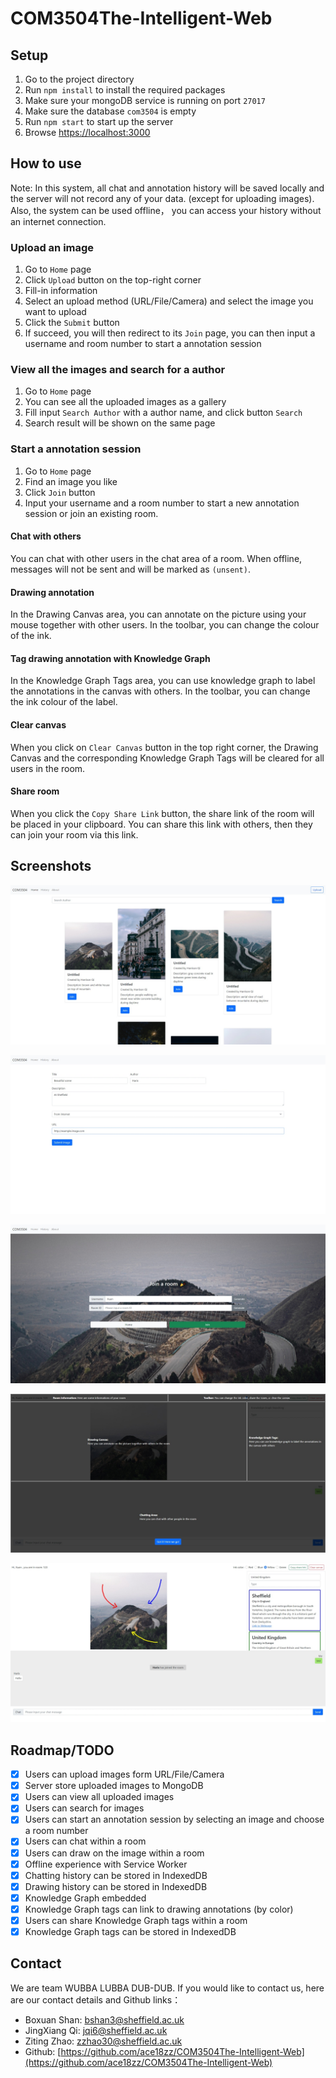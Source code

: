 # COM3504The-Intelligent-Web

## Setup

1. Go to the project directory
2. Run `npm install` to install the required packages
3. Make sure your mongoDB service is running on port `27017`
4. Make sure the database `com3504` is empty
5. Run `npm start` to start up the server
6. Browse [https://localhost:3000](https://localhost:3000)

## How to use

Note: In this system, all chat and annotation history will be saved locally and the server will not record any of your data. (except for uploading images). Also, the system can be used offline， you can access your history without an internet connection.

### Upload an image

1. Go to `Home` page
2. Click `Upload` button on the top-right corner
3. Fill-in information
4. Select an upload method (URL/File/Camera) and select the image you want to upload
5. Click the `Submit` button
6. If succeed, you will then redirect to its `Join` page, you can then input a username and room number to start a annotation session

### View all the images and search for a author

1. Go to `Home` page
2. You can see all the uploaded images as a gallery
3. Fill input `Search Author` with a author name, and click button `Search`
4. Search result will be shown on the same page

### Start a annotation session

1. Go to `Home` page
2. Find an image you like
3. Click `Join` button
4. Input your username and a room number to start a new annotation session or join an existing room.

#### Chat with others

You can chat with other users in the chat area of a room. When offline, messages will not be sent and will be marked as `(unsent)`.

#### Drawing annotation

In the Drawing Canvas area, you can annotate on the picture using your mouse together with other users. In the toolbar, you can change the colour of the ink.

#### Tag drawing annotation with Knowledge Graph

In the Knowledge Graph Tags area, you can use knowledge graph to label the annotations in the canvas with others. In the toolbar, you can change the ink colour of the label.

#### Clear canvas

When you click on `Clear Canvas` button in the top right corner, the Drawing Canvas and the corresponding Knowledge Graph Tags will be cleared for all users in the room.

#### Share room

When you click the `Copy Share Link` button, the share link of the room will be placed in your clipboard. You can share this link with others, then they can join your room via this link.

## Screenshots
![home](imgs\home.jpeg)

![home](imgs\upload.jpeg)

![home](imgs\join.jpeg)

![home](imgs\guide.jpeg)

![home](imgs\room.jpeg)

## Roadmap/TODO

 - [x] Users can upload images form URL/File/Camera
 - [x] Server store uploaded images to MongoDB
 - [x] Users can view all uploaded images
 - [x] Users can search for images
 - [x] Users can start an annotation session by selecting an image and choose a room number
 - [x] Users can chat within a room
 - [x] Users can draw on the image within a room
 - [x] Offline experience with Service Worker
 - [x] Chatting history can be stored in IndexedDB
 - [x] Drawing history can be stored in IndexedDB
 - [x] Knowledge Graph embedded
 - [x] Knowledge Graph tags can link to drawing annotations (by color)
 - [x] Users can share Knowledge Graph tags within a room
 - [x] Knowledge Graph tags can be stored in IndexedDB

## Contact
We are team WUBBA LUBBA DUB-DUB.
If you would like to contact us, here are our contact details and Github links：

 - Boxuan Shan: bshan3@sheffield.ac.uk
 - JingXiang Qi: jqi6@sheffield.ac.uk
 - Ziting Zhao: zzhao30@sheffield.ac.uk
 - Github: [https://github.com/ace18zz/COM3504The-Intelligent-Web](https://github.com/ace18zz/COM3504The-Intelligent-Web)